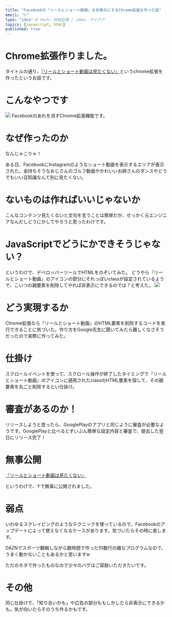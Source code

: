 ```yaml
---
title: "Facebookの『リールとショート動画』を非表示にするChrome拡張を作った話"
emoji: "🔥"
type: "idea" # tech: 技術記事 / idea: アイデア
topics: [javascript, html]
published: true
---
```


# Chrome拡張作りました。

タイトルの通り、[『リールとショート動画は見たくない』](https://chrome.google.com/webstore/detail/%E3%83%AA%E3%83%BC%E3%83%AB%E3%81%A8%E3%82%B7%E3%83%A7%E3%83%BC%E3%83%88%E5%8B%95%E7%94%BB%E3%81%AF%E8%A6%8B%E3%81%9F%E3%81%8F%E3%81%AA%E3%81%84/mdpcgnjlpgicekcelbkpckoggibllpea?hl=ja&authuser=0)というchrome拡張を作ったというお話です。

# こんなやつです
![](https://storage.googleapis.com/zenn-user-upload/4c7f6de8d7c7-20220426.jpg)
Facebookのあれを消すChrome拡張機能です。

# なぜ作ったのか
なんじゃこりゃ！

ある日、FacebookにInstagramのようなショート動画を表示するエリアが表示された。金持ちそうなおじさんのゴルフ動画やかわいいお姉さんのダンスやどうでもいい豆知識なんて別に見たくない。

# ないものは作ればいいじゃないか
こんなコンテンツ見たくないと文句を言うことは簡単だが、せっかく元エンジニアなんだしどうにかしてやろうと思ったわけです。

# JavaScriptでどうにかできそうじゃない？
というわけで、デベロッパーツールでHTMLをのぞいてみた。
どうやら『リールとショート動画』のアイコンの部分にそれっぽいclassが設定されているようで、こいつの親要素を削除してやれば非表示にできるのでは？と考えた。
![](https://storage.googleapis.com/zenn-user-upload/fb4a1a906dec-20220426.png)

# どう実現するか
Chrome拡張なら『リールとショート動画』のHTML要素を削除するコードを実行できることに気づいた。作り方をGoogle先生に聞いてみたら難しくなさそうだったので実際に作ってみた。

# 仕掛け
スクロールイベントを使って、スクロール操作が終了したタイミングで『リールとショート動画』のアイコンに適用されたclassのHTML要素を探して、その親要素を丸ごと削除するとい仕掛け。

# 審査があるのか！
リリースしようと思ったら、GooglePlayのアプリと同じように審査が必要なようです。GooglePlayと比べるとずいぶん簡単な設定内容と審査で、提出した翌日にリリース完了！

# 無事公開
[『リールとショート動画は見たくない』](https://chrome.google.com/webstore/detail/%E3%83%AA%E3%83%BC%E3%83%AB%E3%81%A8%E3%82%B7%E3%83%A7%E3%83%BC%E3%83%88%E5%8B%95%E7%94%BB%E3%81%AF%E8%A6%8B%E3%81%9F%E3%81%8F%E3%81%AA%E3%81%84/mdpcgnjlpgicekcelbkpckoggibllpea?hl=ja&authuser=0)

というわけで、↑で無事に公開されました。

# 弱点
いわゆるスクレイピングのようなテクニックを使っているので、Facebookのアップデートによって使えなくなるケースがあります。気づいたらその時に直します。

DAZNでスポーツ観戦しながら数時間で作った10数行の雑なプログラムなので、うまく動かないこともあるかと思いますw

ただのネタで作ったものなので少々のバグはご容赦いただきたいです。

# その他
同じ仕掛けで、「知り合いかも」や広告の部分ももしかしたら非表示にできるかも。気が向いたらそのうち作るかもです。
